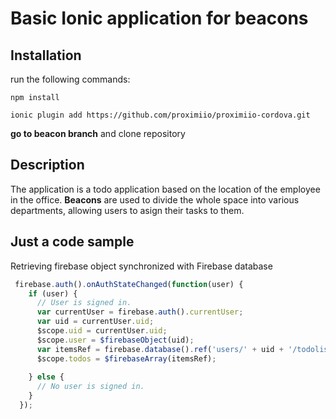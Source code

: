 # Basic Ionic application for beacons

## Installation 

run the following commands:
  
  `npm install`

  `ionic plugin add https://github.com/proximiio/proximiio-cordova.git`

**go to beacon branch** and clone repository

## Description

The application is a todo application based on the location of the employee in the office. **Beacons** are used to divide the whole space into various departments, allowing users to asign their tasks to them.

## Just a code sample

Retrieving firebase object synchronized with Firebase database

``` javascript
 firebase.auth().onAuthStateChanged(function(user) {
    if (user) {
      // User is signed in.
      var currentUser = firebase.auth().currentUser;
      var uid = currentUser.uid;
      $scope.uid = currentUser.uid;
      $scope.user = $firebaseObject(uid);
      var itemsRef = firebase.database().ref('users/' + uid + '/todolist/');
      $scope.todos = $firebaseArray(itemsRef); 
  
    } else {
      // No user is signed in.
    }
  });
```